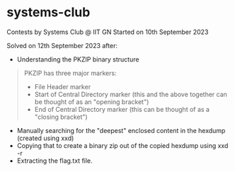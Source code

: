 # systems-club
Contests by Systems Club @ IIT GN
Started on 10th September 2023

Solved on 12th September 2023 after:
- Understanding the PKZIP binary structure
> PKZIP has three major markers:
> * File Header marker
> * Start of Central Directory marker (this and the above together can be thought of as an "opening bracket")
> * End of Central Directory marker (this can be thought of as a "closing bracket")
- Manually searching for the "deepest" enclosed content in the hexdump (created using xxd)
- Copying that to create a binary zip out of the copied hexdump using xxd -r
- Extracting the flag.txt file.
